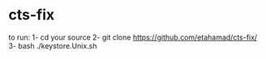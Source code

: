 # cts-fix
to run:
1- cd your source
2- git clone https://github.com/etahamad/cts-fix/
3- bash ./keystore.Unix.sh

